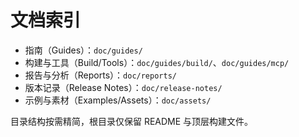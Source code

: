# 文档索引

- 指南（Guides）：`doc/guides/`
- 构建与工具（Build/Tools）：`doc/guides/build/`、`doc/guides/mcp/`
- 报告与分析（Reports）：`doc/reports/`
- 版本记录（Release Notes）：`doc/release-notes/`
- 示例与素材（Examples/Assets）：`doc/assets/`

目录结构按需精简，根目录仅保留 README 与顶层构建文件。

